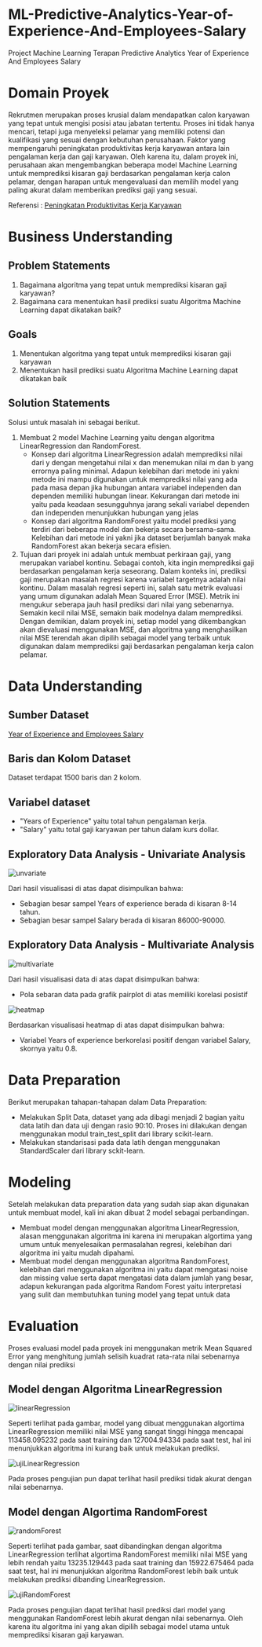 # ML-Predictive-Analytics-Year-of-Experience-And-Employees-Salary
Project Machine Learning Terapan Predictive Analytics Year of Experience And Employees Salary

# Domain Proyek
Rekrutmen merupakan proses krusial dalam mendapatkan calon karyawan yang tepat untuk mengisi posisi atau jabatan tertentu. Proses ini tidak hanya mencari, tetapi juga menyeleksi pelamar yang memiliki potensi dan kualifikasi yang sesuai dengan kebutuhan perusahaan. Faktor yang mempengaruhi peningkatan produktivitas kerja karyawan antara lain pengalaman kerja dan gaji karyawan.  Oleh karena itu, dalam proyek ini, perusahaan akan mengembangkan beberapa model Machine Learning untuk memprediksi kisaran gaji berdasarkan pengalaman kerja calon pelamar, dengan harapan untuk mengevaluasi dan memilih model yang paling akurat dalam memberikan prediksi gaji yang sesuai.

Referensi : [Peningkatan Produktivitas Kerja Karyawan](https://jurnalpenyuluhan.ipb.ac.id/index.php/jabm/article/view/33128/21748)

# Business Understanding

## Problem Statements
1. Bagaimana algoritma yang tepat untuk memprediksi kisaran gaji karyawan?
2. Bagaimana cara menentukan hasil prediksi suatu Algoritma Machine Learning dapat dikatakan baik?

## Goals
1. Menentukan algoritma yang tepat untuk memprediksi kisaran gaji karyawan
2. Menentukan hasil prediksi suatu Algoritma Machine Learning dapat dikatakan baik

## Solution Statements
Solusi untuk masalah ini sebagai berikut.
1. Membuat 2 model Machine Learning yaitu dengan algoritma LinearRegression dan RandomForest.
   - Konsep dari algoritma LinearRegression adalah memprediksi nilai dari y dengan mengetahui nilai x dan menemukan nilai m dan b yang errornya paling minimal. Adapun kelebihan dari metode ini yakni metode ini mampu digunakan untuk memprediksi nilai yang ada pada masa depan jika hubungan antara variabel independen dan dependen memiliki hubungan linear. Kekurangan dari metode ini yaitu pada keadaan sesungguhnya jarang sekali variabel dependen dan independen menunjukkan hubungan yang jelas
   - Konsep dari algoritma RandomForest yaitu model prediksi yang terdiri dari beberapa model dan bekerja secara bersama-sama. Kelebihan dari metode ini yakni jika dataset berjumlah banyak maka RandomForest akan bekerja secara efisien.
2. Tujuan dari proyek ini adalah untuk membuat perkiraan gaji, yang merupakan variabel kontinu. Sebagai contoh, kita ingin memprediksi gaji berdasarkan pengalaman kerja seseorang. Dalam konteks ini, prediksi gaji merupakan masalah regresi karena variabel targetnya adalah nilai kontinu. Dalam masalah regresi seperti ini, salah satu metrik evaluasi yang umum digunakan adalah Mean Squared Error (MSE). Metrik ini mengukur seberapa jauh hasil prediksi dari nilai yang sebenarnya. Semakin kecil nilai MSE, semakin baik modelnya dalam memprediksi. Dengan demikian, dalam proyek ini, setiap model yang dikembangkan akan dievaluasi menggunakan MSE, dan algoritma yang menghasilkan nilai MSE terendah akan dipilih sebagai model yang terbaik untuk digunakan dalam memprediksi gaji berdasarkan pengalaman kerja calon pelamar.

# Data Understanding

## Sumber Dataset 
[Year of Experience and Employees Salary](https://www.kaggle.com/datasets/rubydoby/years-of-experience-and-employees-salary/data?select=employee_salaries.csv)

## Baris dan Kolom Dataset
Dataset terdapat 1500 baris dan 2 kolom.

## Variabel dataset
- "Years of Experience" yaitu total tahun pengalaman kerja.
- "Salary" yaitu total gaji karyawan per tahun dalam kurs dollar.

## Exploratory Data Analysis - Univariate Analysis
![unvariate](https://drive.google.com/uc?export=view&id=1wXTyVQh10Vh9CloSnSYoPSufizITg7Sp)

Dari hasil visualisasi di atas dapat disimpulkan bahwa:
- Sebagian besar sampel Years of experience berada di kisaran 8-14 tahun.
- Sebagian besar sampel Salary berada di kisaran 86000-90000.

## Exploratory Data Analysis - Multivariate Analysis
![multivariate](https://drive.google.com/uc?export=view&id=1QIODT48RKiquT16iArf6W8QAxPZiAEhm)

Dari hasil visualisasi data di atas dapat disimpulkan bahwa:
- Pola sebaran data pada grafik pairplot di atas memiliki korelasi posistif

![heatmap](https://drive.google.com/uc?export=view&id=1p6KPP5Om4ztWVwPVI6gRgCcHdZswlV-a)

Berdasarkan visualisasi heatmap di atas dapat disimpulkan bahwa:
- Variabel Years of experience berkorelasi positif dengan variabel Salary, skornya yaitu 0.8.

# Data Preparation
Berikut merupakan tahapan-tahapan dalam Data Preparation:
- Melakukan Split Data, dataset yang ada dibagi menjadi 2 bagian yaitu data latih dan data uji dengan rasio 90:10. Proses ini dilakukan dengan menggunakan modul train_test_split dari library scikit-learn.
- Melakukan standarisasi pada data latih dengan menggunakan StandardScaler dari library sckit-learn.

# Modeling
Setelah melakukan data preparation data yang sudah siap akan digunakan untuk membuat model, kali ini akan dibuat 2 model sebagai perbandingan.
- Membuat model dengan menggunakan algoritma LinearRegression, alasan menggunakan algoritma ini karena ini merupakan algortima yang umum untuk menyelesaikan permasalahan regresi, kelebihan dari algoritma ini yaitu mudah dipahami.
- Membuat model dengan menggunakan algoritma RandomForest, kelebihan dari menggunakan algoritma ini yaitu dapat mengatasi noise dan missing value serta dapat mengatasi data dalam jumlah yang besar, adapun kekurangan pada algoritma Random Forest yaitu interpretasi yang sulit dan membutuhkan tuning model yang tepat untuk data
  
# Evaluation
Proses evaluasi model pada proyek ini menggunakan metrik Mean Squared Error yang menghitung jumlah selisih kuadrat rata-rata nilai sebenarnya dengan nilai prediksi

## Model dengan Algoritma LinearRegression
![linearRegression](https://drive.google.com/uc?export=view&id=1Kfjht4qeni_KqgCMg4peWYbx4VMChseo)

Seperti terlihat pada gambar, model yang dibuat menggunakan algortima LinearRegression memiliki nilai MSE yang sangat tinggi hingga mencapai 113458.095232 pada saat training dan 127004.94334 pada saat test, hal ini menunjukkan algoritma ini kurang baik untuk melakukan prediksi.

![ujiLinearRegression](https://drive.google.com/uc?export=view&id=1gS_AyaN8WtI9LnLgM1EBS_56GJr7clTb)

Pada proses pengujian pun dapat terlihat hasil prediksi tidak akurat dengan nilai sebenarnya.

## Model dengan Algortima RandomForest
![randomForest](https://drive.google.com/uc?export=view&id=1nwErlaA6JiqtVprkYMdcFZLvo6_-jk7b)

Seperti terlihat pada gambar, saat dibandingkan dengan algoritma LinearRegression terlihat algortima RandomForest memiliki nilai MSE yang lebih rendah yaitu 13235.129443 pada saat training dan 15922.675464 pada saat test, hal ini menunjukkan algoritma RandomForest lebih baik untuk melakukan prediksi dibanding LinearRegression.

![ujiRandomForest](https://drive.google.com/uc?export=view&id=1Zuz8o0vin282SEFKZ6c1m4fhzePNTug7)

Pada proses pengujian dapat terlihat hasil prediksi dari model yang menggunakan RandomForest lebih akurat dengan nilai sebenarnya. Oleh karena itu algoritma ini yang akan dipilih sebagai model utama untuk memprediksi kisaran gaji karyawan.
